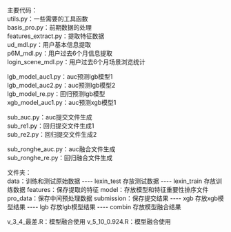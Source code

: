 
主要代码：  
utils.py：一些需要的工具函数  
basis_pro.py：前期数据的处理  
features_extract.py：提取特征数据  
ud_mdl.py：用户基本信息提取  
p6M_mdl.py：用户过去6个月信息提取  
login_scene_mdl.py：用户过去6个月场景浏览统计  
  
lgb_model_auc1.py：auc预测lgb模型1  
lgb_model_auc2.py：auc预测lgb模型2  
lgb_model_re.py：回归预测lgb模型  
xgb_model_auc1.py：auc预测xgb模型1  

sub_auc.py：auc提交文件生成  
sub_re1.py：回归提交文件生成1  
sub_re2.py：回归提交文件生成2  

sub_ronghe_auc.py：auc融合文件生成  
sub_ronghe_re.py：回归融合文件生成  

文件夹：  
data：训练和测试原始数据
	---- lexin_test 存放测试数据
	---- lexin_train 存放训练数据
features：保存提取的特征
model：存放模型和特征重要性排序文件
pro_data：保存中间预处理数据
submission：保存提交结果
	---- xgb 存放xgb模型结果
	---- lgb 存放lgb模型结果
	---- combin 存放模型融合结果

v_3_4_最差.R：模型融合使用
v_5_10_0.924.R：模型融合使用
